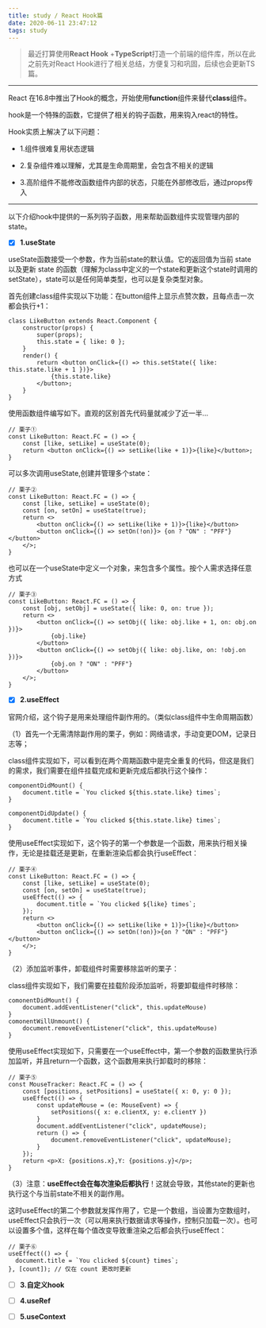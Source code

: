 ```yaml
---
title: study / React Hook篇
date: 2020-06-11 23:47:12
tags: study
---
```



> 最近打算使用**React Hook** +**TypeScript**打造一个前端的组件库，所以在此之前先对React Hook进行了相关总结，方便复习和巩固，后续也会更新TS篇。

---

React 在16.8中推出了Hook的概念，开始使用**function**组件来替代**class**组件。

hook是一个特殊的函数，它提供了相关的钩子函数，用来钩入react的特性。


Hook实质上解决了以下问题：

- 1.组件很难复用状态逻辑

- 2.复杂组件难以理解，尤其是生命周期里，会包含不相关的逻辑

- 3.高阶组件不能修改函数组件内部的状态，只能在外部修改后，通过props传入


---

以下介绍hook中提供的一系列钩子函数，用来帮助函数组件实现管理内部的state。

- [x]  **1.useState**

useState函数接受一个参数，作为当前state的默认值。它的返回值为当前 state 以及更新 state 的函数（理解为class中定义的一个state和更新这个state时调用的setState），state可以是任何简单类型，也可以是复杂类型对象。


首先创建class组件实现以下功能：在button组件上显示点赞次数，且每点击一次都会执行+1：

```
class LikeButton extends React.Component {
    constructor(props) {
        super(props);
        this.state = { like: 0 };
    }
    render() {
        return <button onClick={() => this.setState({ like: this.state.like + 1 })}>
            {this.state.like}
        </button>;
    }
}
```
使用函数组件编写如下。直观的区别首先代码量就减少了近一半...

```
// 栗子①
const LikeButton: React.FC = () => {
    const [like, setLike] = useState(0);
    return <button onClick={() => setLike(like + 1)}>{like}</button>;
}
```
可以多次调用useState,创建并管理多个state：

```
// 栗子②
const LikeButton: React.FC = () => {
    const [like, setLike] = useState(0);
    const [on, setOn] = useState(true);
    return <>
        <button onClick={() => setLike(like + 1)}>{like}</button>
        <button onClick={() => setOn(!on)}> {on ? "ON" : "PFF"} </button>
    </>;
}
```
也可以在一个useState中定义一个对象，来包含多个属性。按个人需求选择任意方式

```
// 栗子③
const LikeButton: React.FC = () => {
    const [obj, setObj] = useState({ like: 0, on: true });
    return <>
        <button onClick={() => setObj({ like: obj.like + 1, on: obj.on })}>
            {obj.like}
        </button>
        <button onClick={() => setObj({ like: obj.like, on: !obj.on })}>
            {obj.on ? "ON" : "PFF"}
        </button>
    </>;
}
```


- [x] **2.useEffect**

官网介绍，这个钩子是用来处理组件副作用的。（类似class组件中生命周期函数）


（1）首先一个无需清除副作用的栗子，例如：网络请求，手动变更DOM，记录日志等；

class组件实现如下，可以看到在两个周期函数中是完全重复的代码，但这是我们的需求，我们需要在组件挂载完成和更新完成后都执行这个操作：
```
componentDidMount() {
    document.title = `You clicked ${this.state.like} times`;
}

componentDidUpdate() {
    document.title = `You clicked ${this.state.like} times`;
}

```
使用useEffect实现如下，这个钩子的第一个参数是一个函数，用来执行相关操作，无论是挂载还是更新，在重新渲染后都会执行useEffect：

```
// 栗子④
const LikeButton: React.FC = () => {
    const [like, setLike] = useState(0);
    const [on, setOn] = useState(true);
    useEffect(() => {
        document.title = `You clicked ${like} times`;
    });
    return <>
        <button onClick={() => setLike(like + 1)}>{like}</button>
        <button onClick={() => setOn(!on)}>{on ? "ON" : "PFF"}</button>
    </>;
}
```

（2）添加监听事件，卸载组件时需要移除监听的栗子：

class组件实现如下，我们需要在挂载阶段添加监听，将要卸载组件时移除：

```
comonentDidMount() {
    document.addEventListener("click", this.updateMouse)
}
comonentWillUnmount() {
    document.removeEventListener("click", this.updateMouse)
}
```
使用useEffect实现如下，只需要在一个useEffect中，第一个参数的函数里执行添加监听，并且return一个函数，这个函数用来执行卸载时的移除：

```
// 栗子⑤
const MouseTracker: React.FC = () => {
    const [positions, setPositions] = useState({ x: 0, y: 0 });
    useEffect(() => {
        const updateMouse = (e: MouseEvent) => {
            setPositions({ x: e.clientX, y: e.clientY })
        }
        document.addEventListener("click", updateMouse);
        return () => {
            document.removeEventListener("click", updateMouse);
        }
    });
    return <p>X: {positions.x},Y: {positions.y}</p>;
}
```
（3）注意：**useEffect会在每次渲染后都执行**！这就会导致，其他state的更新也执行这个与当前state不相关的副作用。

这时useEffect的第二个参数就发挥作用了，它是一个数组，当设置为空数组时，useEffect只会执行一次（可以用来执行数据请求等操作，控制只加载一次）。也可以设置多个值，这样在每个值改变导致重渲染之后都会执行useEffect：

```
// 栗子⑥
useEffect(() => {
  document.title = `You clicked ${count} times`;
}, [count]); // 仅在 count 更改时更新
```

- [ ] **3.自定义hook**


- [ ] **4.useRef**


- [ ] **5.useContext**
